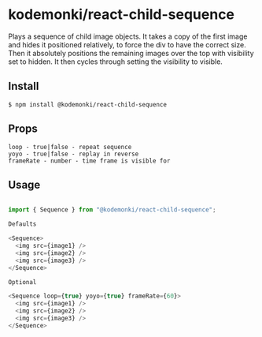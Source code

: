 # kodemonki/react-child-sequence

Plays a sequence of child image objects. It takes a copy of the first image and hides it positioned relatively, to force the div to have the correct size. Then it absolutely positions the remaining images over the top with visibility set to hidden. It then cycles through setting the visibility to visible.

## Install

```
$ npm install @kodemonki/react-child-sequence
```

## Props

```
loop - true|false - repeat sequence
yoyo - true|false - replay in reverse
frameRate - number - time frame is visible for
```

## Usage

```js

import { Sequence } from "@kodemonki/react-child-sequence";

Defaults

<Sequence>
  <img src={image1} />
  <img src={image2} />
  <img src={image3} />
</Sequence>

Optional

<Sequence loop={true} yoyo={true} frameRate={60}>
  <img src={image1} />
  <img src={image2} />
  <img src={image3} />
</Sequence>
```
